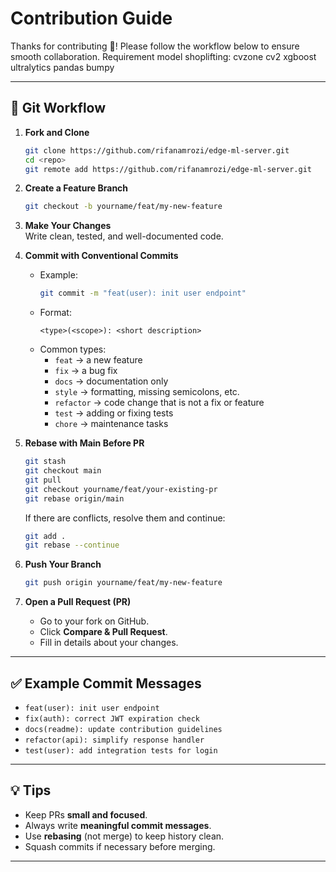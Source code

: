 # Contribution Guide

Thanks for contributing 🎉! Please follow the workflow below to ensure smooth collaboration. 
Requirement model shoplifting: cvzone cv2 xgboost ultralytics pandas bumpy

---

## 📌 Git Workflow

1. **Fork and Clone**
   ```bash
   git clone https://github.com/rifanamrozi/edge-ml-server.git
   cd <repo>
   git remote add https://github.com/rifanamrozi/edge-ml-server.git
   ```

2. **Create a Feature Branch**
   ```bash
   git checkout -b yourname/feat/my-new-feature
   ```

3. **Make Your Changes**  
   Write clean, tested, and well-documented code.

4. **Commit with Conventional Commits**
   - Example:
     ```bash
     git commit -m "feat(user): init user endpoint"
     ```
   - Format:  
     ```
     <type>(<scope>): <short description>
     ```
   - Common types:
     - `feat` → a new feature
     - `fix` → a bug fix
     - `docs` → documentation only
     - `style` → formatting, missing semicolons, etc.
     - `refactor` → code change that is not a fix or feature
     - `test` → adding or fixing tests
     - `chore` → maintenance tasks

5. **Rebase with Main Before PR**
   ```bash
   git stash
   git checkout main
   git pull
   git checkout yourname/feat/your-existing-pr
   git rebase origin/main
   ```

   If there are conflicts, resolve them and continue:
   ```bash
   git add .
   git rebase --continue
   ```

6. **Push Your Branch**
   ```bash
   git push origin yourname/feat/my-new-feature
   ```

7. **Open a Pull Request (PR)**
   - Go to your fork on GitHub.
   - Click **Compare & Pull Request**.
   - Fill in details about your changes.

---

## ✅ Example Commit Messages

- `feat(user): init user endpoint`
- `fix(auth): correct JWT expiration check`
- `docs(readme): update contribution guidelines`
- `refactor(api): simplify response handler`
- `test(user): add integration tests for login`

---

## 💡 Tips

- Keep PRs **small and focused**.
- Always write **meaningful commit messages**.
- Use **rebasing** (not merge) to keep history clean.
- Squash commits if necessary before merging.

---
